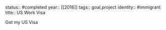 status:: #completed
year:: [[2016]]
tags:: goal,project
identity:: #immigrant
title:: US Work Visa


Got my US Visa
